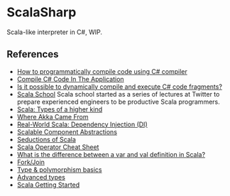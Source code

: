# ScalaSharp

Scala-like interpreter in C#, WIP.

## References

- [How to programmatically compile code using C# compiler](http://support.microsoft.com/kb/304655)
- [Compile C# Code In The Application](http://stackoverflow.com/questions/7944036/compile-c-sharp-code-in-the-application)
- [Is it possible to dynamically compile and execute C# code fragments?](http://stackoverflow.com/questions/826398/is-it-possible-to-dynamically-compile-and-execute-c-sharp-code-fragments)
- [Scala School](http://twitter.github.io/scala_school/) Scala school started as a series of lectures at Twitter to prepare experienced engineers to be productive Scala programmers. 
- [Scala: Types of a higher kind](http://blogs.atlassian.com/2013/09/scala-types-of-a-higher-kind/)
- [Where Akka Came From](http://letitcrash.com/post/40599293211/where-akka-came-from)
- [Real-World Scala: Dependency Injection (DI)](http://jonasboner.com/2008/10/06/real-world-scala-dependency-injection-di/)
- [Scalable Component Abstractions](http://lampwww.epfl.ch/~odersky/papers/ScalableComponent.pdf)
- [Seductions of Scala](http://polyglotprogramming.com/papers/SeductionsOfScala.pdf)
- [Scala Operator Cheat Sheet](http://jim-mcbeath.blogspot.com.ar/2008/12/scala-operator-cheat-sheet.html)
- [What is the difference between a var and val definition in Scala?](http://stackoverflow.com/questions/1791408/what-is-the-difference-between-a-var-and-val-definition-in-scala)
- [Fork/Join](http://docs.oracle.com/javase/tutorial/essential/concurrency/forkjoin.html)
- [Type & polymorphism basics](http://twitter.github.io/scala_school/type-basics.html)
- [Advanced types](http://twitter.github.io/scala_school/advanced-types.html)
- [Scala Getting Started](http://www.scala-lang.org/documentation/getting-started.html)

